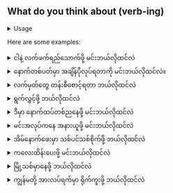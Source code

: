 ## What do you think about (verb-ing)


<details>
<summary>Usage</summary>
ဤမေးခွန်းသည် အကြောင်းအရာတစ်ခုနှင့် ပတ်သက်၍ တစ်စုံတစ်ဦးအား ၎င်းတို့၏ ထင်မြင်ယူဆချက်ကို မေးသည်။
This question asks someone their opinion about a topic.
</details>

Here are some examples:

<details>
<summary>ငါနဲ့ လက်ဖက်ရည်သောက်ဖို့ မင်းဘယ်လိုထင်လဲ</summary>
"What do you think about having a cup of tea with me?"
</details>

<details>
<summary>နောက်တစ်ပတ်မှာ အချိန်ပိုလုပ်ရတာကို မင်းဘယ်လိုထင်လဲ။</summary>
"What do you think about working overtime next week?"
</details>

<details>
<summary>လက်မှတ်တွေ တန်းစီစောင့်ရတာ ဘယ်လိုထင်လဲ</summary>
"What do you think about waiting in line for tickets?"
</details>

<details>
<summary>ရွက်လွှင့်ဖို့ ဘယ်လိုထင်လဲ</summary>

"What do you think about sailing?"
</details>

<details>
<summary>ဒီမှာ နောက်ထပ်တစ်ညနေဖို့ မင်းဘယ်လိုထင်လဲ</summary>

"What do you think about staying here another night?"
</details>

<details>
<summary>မင်းအလုပ်ကနေ အနားယူဖို့ မင်းဘယ်လိုထင်လဲ</summary>

"What do you think about retiring from your job?"
</details>

<details>
<summary>အိမ်နောက်ဖေးမှာ သစ်ပင်သစ်စိုက်ဖို့ ဘယ်လိုထင်လဲ</summary>

"What do you think about planting new trees in the backyard?"
</details>

<details>
<summary>ကလေးထိန်းပေးဖို့ မင်းဘယ်လိုထင်လဲ</summary>

"What do you think about offering to babysit?"
</details>

<details>
<summary>မြို့သစ်မှာနေဖို့ ဘယ်လိုထင်လဲ</summary>

"What do you think about living in a new city?"
</details>

<details>
<summary>ကျွန်မတို့ အားလပ်ရက်မှာ ရိုက်ကူးဖို့ ဘယ်လိုထင်လဲ</summary>

"What do you think about filming our vacation?"
</details>